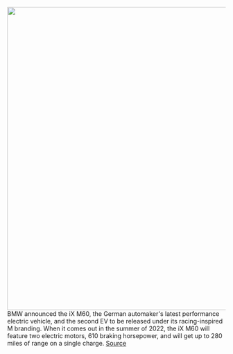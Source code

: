 <img src='https://cdn.vox-cdn.com/thumbor/_o3cZB0004UfJz1frI_N14cDPtw=/0x0:4961x3309/1200x675/filters:focal(2085x1259:2877x2051)/cdn.vox-cdn.com/uploads/chorus_image/image/70348473/BMW_202111__1251.0.jpg' width='700px' /><br/>
BMW announced the iX M60, the German automaker's latest performance electric vehicle, and the second EV to be released under its racing-inspired M branding. When it comes out in the summer of 2022, the iX M60 will feature two electric motors, 610 braking horsepower, and will get up to 280 miles of range on a single charge.
<a href='https://www.theverge.com/2022/1/4/22866219/bmw-ix-m60-electric-vehicle-range-specs-date'> Source <a/>